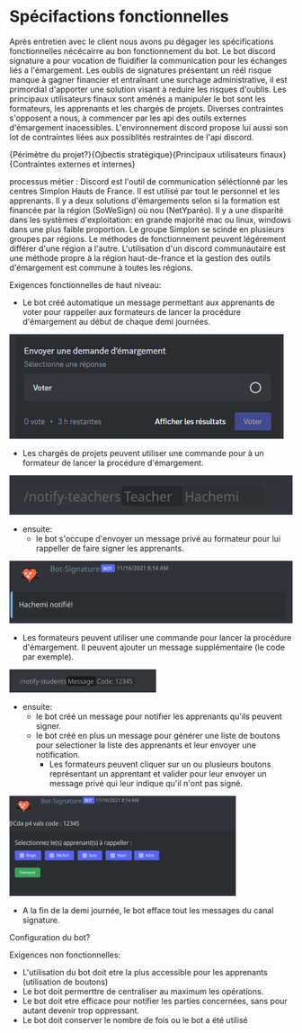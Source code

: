 # Spécifactions fonctionnelles

Après entretien avec le client nous avons pu dégager les spécifications fonctionnelles nécécairre au bon fonctionnement du bot. 
Le bot discord signature a pour vocation de fluidifier la communication pour les échanges liés a l'émargement. Les oublis de signatures présentant un réél risque manque à gagner financier et entraînant une surchage administrative, il est primordial d'apporter une solution visant à reduire les risques d'oublis.
Les principaux utilisateurs finaux sont aménés a manipuler le bot sont les formateurs, les apprenants et les chargés de projets.
Diverses contraintes s'opposent a nous, à commencer par les api des outils externes d'émargement inacessibles. L'environnement discord propose lui aussi son lot de contraintes liées aux possiblités restraintes de l'api discord.

{Périmètre du projet?}{Ojbectis stratégique}{Principaux utilisateurs finaux}{Contraintes externes et internes}

processus métier :
Discord est l'outil de communication séléctionné par les centres Simplon Hauts de France. Il est utilisé par tout le personnel et les apprenants.
Il y a deux solutions d'émargements selon si la formation est financée par la région (SoWeSign) où nou (NetYparéo).
Il y a une disparité dans les systèmes d'exploitation: en grande majorité mac ou linux, windows dans une plus faible proportion.
Le groupe Simplon se scinde en plusieurs groupes par régions. Le méthodes de fonctionnement peuvent légérement différer d'une région a l'autre. L'utilisation d'un discord communautaire est une méthode propre à la région haut-de-france et la gestion des outils d'émargement est commune à toutes les régions.

Exigences fonctionnelles de haut niveau: 
- Le bot créé automatique un message permettant aux apprenants de voter pour rappeller aux formateurs de lancer la procédure d'émargement au début de chaque demi journées.

![image](/././assets/img/vote-student.png)

- Les chargés de projets peuvent utiliser une commande pour à un formateur de lancer la procédure d'émargement.

![image](/././assets/img/notify-teachers-command.png)

- ensuite: 
    - le bot s'occupe d'envoyer un message privé au formateur pour lui rappeller de faire signer les apprenants.

![image](/././assets/img/notify-teachers-message.png)

- Les formateurs peuvent utiliser une commande pour lancer la procédure d'émargement. Il peuvent ajouter un message supplémentaire (le code par exemple).

![image](/././assets/img/notify-student-command.png)

- ensuite:
    - le bot créé un message pour notifier les apprenants qu'ils peuvent signer. 
    - le bot créé en plus un message pour générer une liste de boutons pour selectioner la liste des apprenants et leur envoyer une notification.
        - Les formateurs peuvent cliquer sur un ou plusieurs boutons représentant un apprentant et valider pour leur envoyer un message privé qui leur indique qu'il n'ont pas signé.

![image](/././assets/img/notify-student-message.png)

- A la fin de la demi journée, le bot efface tout les messages du canal signature.

Configuration du bot?

Exigences non fonctionnelles:
- L'utilisation du bot doit etre la plus accessible pour les apprenants (utilisation de boutons)
- Le bot doit permerttre de centraliser au maximum les opérations.
- Le bot doit etre efficace pour notifier les parties concernées, sans pour autant devenir trop oppressant.
- Le bot doit conserver le nombre de fois ou le bot a été utilisé